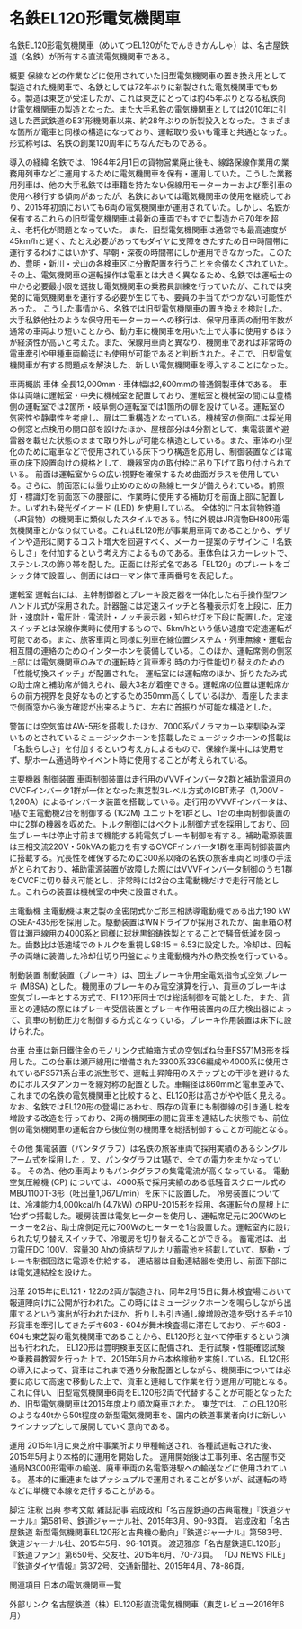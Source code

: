 # 名鉄EL120形電気機関車

名鉄EL120形電気機関車（めいてつEL120がたでんききかんしゃ）は、名古屋鉄道（名鉄）が所有する直流電気機関車である。

概要
保線などの作業などに使用されていた旧型電気機関車の置き換え用として製造された機関車で、名鉄としては72年ぶりに新製された電気機関車でもある。製造は東芝が受注したが、これは東芝にとっては約45年ぶりとなる私鉄向け電気機関車の製造となった。また大手私鉄の電気機関車としては2010年に引退した西武鉄道のE31形機関車以来、約28年ぶりの新製投入となった。さまざまな箇所が電車と同様の構造になっており、運転取り扱いも電車と共通となった。
形式称号は、名鉄の創業120周年にちなんだものである。

導入の経緯
名鉄では、1984年2月1日の貨物営業廃止後も、線路保線作業用の業務用列車などに運用するために電気機関車を保有・運用していた。こうした業務用列車は、他の大手私鉄では車籍を持たない保線用モーターカーおよび牽引車の使用へ移行する傾向があったが、名鉄においては電気機関車の使用を継続しており、2015年初頭においても6両の電気機関車が運用されていた。しかし、名鉄が保有するこれらの旧型電気機関車は最新の車両でもすでに製造から70年を超え、老朽化が問題となっていた。
また、旧型電気機関車は通常でも最高速度が45km/hと遅く、たとえ必要があってもダイヤに支障をきたすため日中時間帯に運行するわけにはいかず、早朝・深夜の時間帯にしか運用できなかった。このため、豊明・新川・犬山の各検車区に分散配置を行うことを余儀なくされていた。その上、電気機関車の運転操作は電車とは大きく異なるため、名鉄では運転士の中から必要最小限を選抜し電気機関車の乗務員訓練を行っていたが、これでは突発的に電気機関車を運行する必要が生じても、要員の手当てがつかない可能性があった。
こうした事情から、名鉄では旧型電気機関車の置き換えを検討した。大手私鉄他社のような保守用モーターカーへの移行は、保守用車両の耐用年数が通常の車両より短いことから、動力車に機関車を用いた上で大事に使用するほうが経済性が高いと考えた。また、保線用車両と異なり、機関車であれば非常時の電車牽引や甲種車両輸送にも使用が可能であると判断された。そこで、旧型電気機関車が有する問題点を解決した、新しい電気機関車を導入することになった。

車両概説
車体
全長12,000mm・車体幅は2,600mmの普通鋼製車体である。
車体は両端に運転室・中央に機械室を配置しており、運転室と機械室の間には豊橋側の運転室では2箇所・岐阜側の運転室では1箇所の扉を設けている。運転室の気密性や静粛性を考慮し、扉は二重構造となっている。機械室の側面には採光用の側窓と点検用の開口部を設けたほか、屋根部分は4分割として、集電装置や避雷器を載せた状態のままで取り外しが可能な構造としている。また、車体の小型化のために電車などで使用されている床下つり構造を応用し、制御装置などは電車の床下設置向けの規格として、機器室内の取付枠に吊り下げて取り付けられている。
前面は運転室からの広い視野を確保するため曲面ガラスを使用している。さらに、前面窓には曇り止めのための熱線ヒータが備えられている。前照灯・標識灯を前面窓下の腰部に、作業時に使用する補助灯を前面上部に配置した。いずれも発光ダイオード (LED) を使用している。
全体的に日本貨物鉄道（JR貨物）の機関車に類似したスタイルである。特に外観はJR貨物EH800形電気機関車とかなり似ている。これはEL120形が事業用車両であることから、デザインや造形に関するコスト増大を回避すべく、メーカー提案のデザインに「名鉄らしさ」を付加するという考え方によるものである。車体色はスカーレットで、ステンレスの飾り帯を配した。正面には形式名である「EL120」のプレートをゴシック体で設置し、側面にはローマン体で車両番号を表記した。

運転室
運転台には、主幹制御器とブレーキ設定器を一体化した右手操作型ワンハンドル式が採用された。計器盤には定速スイッチと各種表示灯を上段に、圧力計・速度計・電圧計・電流計・ノッチ表示器・知らせ灯を下段に配置した。定速スイッチとは保線作業時に使用するもので、5km/hという低い速度で定速運転が可能である。また、旅客車両と同様に列車在線位置システム・列車無線・運転台相互間の連絡のためのインターホンを装備している。このほか、運転席側の側窓上部には電気機関車のみでの運転時と貨車牽引時の力行性能切り替えのための「性能切換スイッチ」が配置された。
運転室には運転席のほか、折りたたみ式の助士席と補助席が備えられ、最大3名が着座できる。運転席の位置は運転席からの前方視界を良好なものとするため350mm高くしているほか、着座したままで側面窓から後方確認が出来るように、左右に首振りが可能な構造とした。

警笛には空気笛はAW-5形を搭載したほか、7000系パノラマカー以来馴染み深いものとされているミュージックホーンを搭載したミュージックホーンの搭載は「名鉄らしさ」を付加するという考え方によるもので、保線作業中には使用せず、駅ホーム通過時やイベント時に使用することが考えられている。

主要機器
制御装置
車両制御装置は走行用のVVVFインバータ2群と補助電源用のCVCFインバータ1群が一体となった東芝製3レベル方式のIGBT素子（1,700V - 1,200A）によるインバータ装置を搭載している。走行用のVVVFインバータは、1基で主電動機2台を制御する (1C2M) ユニットを1群とし、1台の車両制御装置の中に2群の機器を収めた。トルク制御にはベクトル制御方式を採用しており、回生ブレーキは停止寸前まで機能する純電気ブレーキ制御を有する。補助電源装置は三相交流220V・50kVAの能力を有するCVCFインバータ1群を車両制御装置内に搭載する。冗長性を確保するために300系以降の名鉄の旅客車両と同様の手法がとられており、補助電源装置が故障した際にはVVVFインバータ制御のうち1群をCVCFに切り替え可能とし、非常時には2台の主電動機だけで走行可能とした。これらの装置は機械室の中央に設置された。

主電動機
主電動機は東芝製の全密閉式かご形三相誘導電動機である出力190 kWのSEA-435形を採用した。駆動装置はWNドライブが採用されたが、歯車箱の材質は瀬戸線用の4000系と同様に球状黒鉛鋳鉄製とすることで騒音低減を図った。歯数比は低速域でのトルクを重視し98:15 = 6.53に設定した。冷却は、回転子の両端に装備した冷却仕切り円盤により主電動機内外の熱交換を行っている。

制動装置
制動装置（ブレーキ）は、回生ブレーキ併用全電気指令式空気ブレーキ (MBSA) とした。機関車のブレーキのみ電空演算を行い、貨車のブレーキは空気ブレーキとする方式で、EL120形同士では総括制御を可能とした。また、貨車との連結の際にはブレーキ受信装置とブレーキ作用装置内の圧力検出器によって、貨車の制動圧力を制御する方式となっている。ブレーキ作用装置は床下に設けられた。

台車
台車は新日鐵住金のモノリンク式軸箱方式の空気ばね台車FS571MB形を採用した。この台車は瀬戸線用に増備された3300系3306編成や4000系に使用されているFS571系台車の派生形で、運転士昇降用のステップとの干渉を避けるためにボルスタアンカーを線対称の配置とした。車輪径は860mmと電車並みで、これまでの名鉄の電気機関車と比較すると、EL120形は高さがやや低く見える。
なお、名鉄ではEL120形の登場にあわせ、既存の貨車にも制御線の引き通し栓を増設する改造を行っており、2両の機関車の間に貨車を連結した状態でも、前位側の電気機関車の運転台から後位側の機関車を総括制御することが可能となる。

その他
集電装置（パンタグラフ）は名鉄の旅客車両で採用実績のあるシングルアーム式を採用した 。又、パンタグラフは1基で、全ての電力をまかなっている。 その為、他の車両よりもパンタグラフの集電電流が高くなっている。 電動空気圧縮機 (CP) については、4000系で採用実績のある低騒音スクロール式のMBU1100T-3形（吐出量1,067L/min）を床下に設置した。
冷房装置については、冷凍能力4,000kcal/h (4.7kW) のRPU-2015形を採用、各運転台の屋根上に1台ずつ搭載した。暖房装置は電気ヒーターを使用し、運転席足元に200Wのヒーターを2台、助士席側足元に700Wのヒーターを1台設置した。運転室内に設けられた切り替えスイッチで、冷暖房を切り替えることができる。
蓄電池は、出力電圧DC 100V、容量30 Ahの焼結型アルカリ蓄電池を搭載していて、駆動・ブレーキ制御回路に電源を供給する。
連結器は自動連結器を使用し、前面下部には電気連結栓を設けた。

沿革
2015年にEL121・122の2両が製造され、同年2月15日に舞木検査場において報道陣向けに公開が行われた。この時にはミュージックホーンを鳴らしながら出庫するという演出が行われたほか、折りしも引き通し線増設改造を受けるチキ10形貨車を牽引してきたデキ603・604が舞木検査場に滞在しており、デキ603・604も東芝製の電気機関車であることから、EL120形と並べて停車するという演出も行われた。
EL120形は豊明検車支区に配備され、走行試験・性能確認試験や乗務員教習を行った上で、2015年5月から本格稼動を実施している。EL120形の導入によって、貨車はこれまで通り分散配置としながら、機関車については必要に応じて高速で移動した上で、貨車と連結して作業を行う運用が可能となる。これに伴い、旧型電気機関車6両をEL120形2両で代替することが可能となったため、旧型電気機関車は2015年度より順次廃車された。
東芝では、このEL120形のような40tから50t程度の新型電気機関車を、国内の鉄道事業者向けに新しいラインナップとして展開していく意向である。

運用
2015年1月に東芝府中事業所より甲種輸送され、各種試運転された後、2015年5月より本格的に運用を開始した。
運用開始後は工事列車、名古屋市交通局N3000形電車の輸送、廃車車両の名電築港駅への輸送などに使用されている。
基本的に重連またはプッシュプルで運用されることが多いが、試運転の時などに単機で本線を走行することがある。

脚注
注釈
出典
参考文献
雑誌記事
岩成政和「名古屋鉄道の古典電機」『鉄道ジャーナル』第581号、鉄道ジャーナル社、2015年3月、90-93頁。 
岩成政和「名古屋鉄道 新型電気機関車EL120形と古典機の動向」『鉄道ジャーナル』第583号、鉄道ジャーナル社、2015年5月、96-101頁。 
渡辺雅彦「名古屋鉄道EL120形」『鉄道ファン』第650号、交友社、2015年6月、70-73頁。 
「DJ NEWS FILE」『鉄道ダイヤ情報』第372号、交通新聞社、2015年4月、78-86頁。

関連項目
日本の電気機関車一覧

外部リンク
名古屋鉄道（株）EL120形直流電気機関車（東芝レビュー2016年6月）